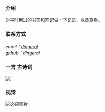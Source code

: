 ### 介绍

对平时用过的书签和笔记做一下记录，以备查看。

### 联系方式

<address>
email：<a href="mailto:dingeral@outlook.com">dingeral</a>
<br \>
github：<a href="https://github.com/dingeral">dingeral</a>
</address>

### 一言 古诗词

<img src="https://api.gushi.ci/all.svg?font-size=18&spacing=4">

### 视觉

![必应图片](http://s.cn.bing.net/th?id=OHR.PeruvianRainforest_ZH-CN4066508593_1920x1080.jpg&rf=LaDigue_1920x1080.jpg&pid=hp)
